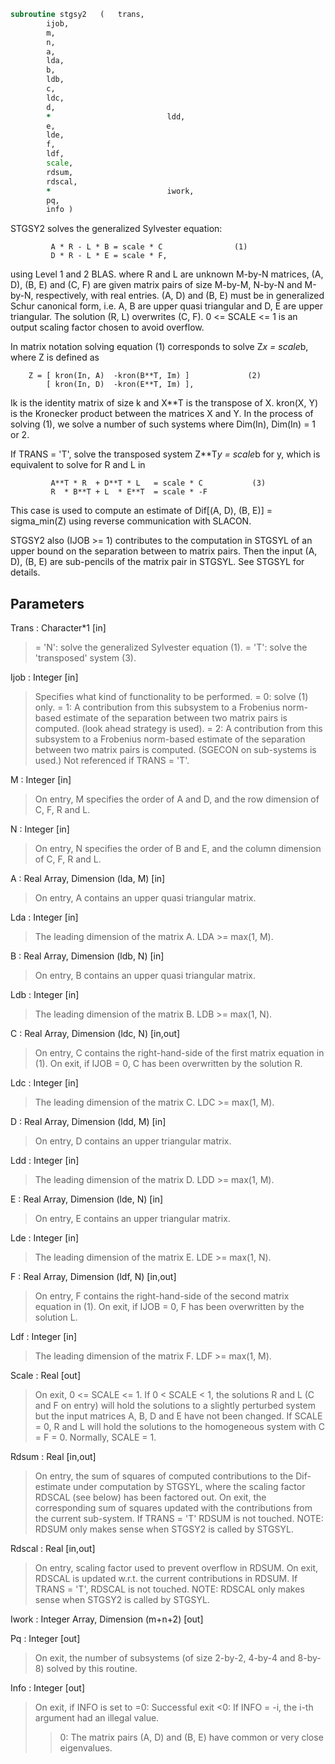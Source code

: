```fortran
subroutine stgsy2	(	trans,
		ijob,
		m,
		n,
		a,
		lda,
		b,
		ldb,
		c,
		ldc,
		d,
		*                          ldd,
		e,
		lde,
		f,
		ldf,
		scale,
		rdsum,
		rdscal,
		*                          iwork,
		pq,
		info )
```

 STGSY2 solves the generalized Sylvester equation:

             A * R - L * B = scale * C                (1)
             D * R - L * E = scale * F,

 using Level 1 and 2 BLAS. where R and L are unknown M-by-N matrices,
 (A, D), (B, E) and (C, F) are given matrix pairs of size M-by-M,
 N-by-N and M-by-N, respectively, with real entries. (A, D) and (B, E)
 must be in generalized Schur canonical form, i.e. A, B are upper
 quasi triangular and D, E are upper triangular. The solution (R, L)
 overwrites (C, F). 0 <= SCALE <= 1 is an output scaling factor
 chosen to avoid overflow.

 In matrix notation solving equation (1) corresponds to solve
 Z*x = scale*b, where Z is defined as

        Z = [ kron(In, A)  -kron(B**T, Im) ]             (2)
            [ kron(In, D)  -kron(E**T, Im) ],

 Ik is the identity matrix of size k and X**T is the transpose of X.
 kron(X, Y) is the Kronecker product between the matrices X and Y.
 In the process of solving (1), we solve a number of such systems
 where Dim(In), Dim(In) = 1 or 2.

 If TRANS = 'T', solve the transposed system Z**T*y = scale*b for y,
 which is equivalent to solve for R and L in

             A**T * R  + D**T * L   = scale * C           (3)
             R  * B**T + L  * E**T  = scale * -F

 This case is used to compute an estimate of Dif[(A, D), (B, E)] =
 sigma_min(Z) using reverse communication with SLACON.

 STGSY2 also (IJOB >= 1) contributes to the computation in STGSYL
 of an upper bound on the separation between to matrix pairs. Then
 the input (A, D), (B, E) are sub-pencils of the matrix pair in
 STGSYL. See STGSYL for details.

## Parameters
Trans : Character*1 [in]
> = 'N': solve the generalized Sylvester equation (1).
> = 'T': solve the 'transposed' system (3).

Ijob : Integer [in]
> Specifies what kind of functionality to be performed.
> = 0: solve (1) only.
> = 1: A contribution from this subsystem to a Frobenius
> norm-based estimate of the separation between two matrix
> pairs is computed. (look ahead strategy is used).
> = 2: A contribution from this subsystem to a Frobenius
> norm-based estimate of the separation between two matrix
> pairs is computed. (SGECON on sub-systems is used.)
> Not referenced if TRANS = 'T'.

M : Integer [in]
> On entry, M specifies the order of A and D, and the row
> dimension of C, F, R and L.

N : Integer [in]
> On entry, N specifies the order of B and E, and the column
> dimension of C, F, R and L.

A : Real Array, Dimension (lda, M) [in]
> On entry, A contains an upper quasi triangular matrix.

Lda : Integer [in]
> The leading dimension of the matrix A. LDA >= max(1, M).

B : Real Array, Dimension (ldb, N) [in]
> On entry, B contains an upper quasi triangular matrix.

Ldb : Integer [in]
> The leading dimension of the matrix B. LDB >= max(1, N).

C : Real Array, Dimension (ldc, N) [in,out]
> On entry, C contains the right-hand-side of the first matrix
> equation in (1).
> On exit, if IJOB = 0, C has been overwritten by the
> solution R.

Ldc : Integer [in]
> The leading dimension of the matrix C. LDC >= max(1, M).

D : Real Array, Dimension (ldd, M) [in]
> On entry, D contains an upper triangular matrix.

Ldd : Integer [in]
> The leading dimension of the matrix D. LDD >= max(1, M).

E : Real Array, Dimension (lde, N) [in]
> On entry, E contains an upper triangular matrix.

Lde : Integer [in]
> The leading dimension of the matrix E. LDE >= max(1, N).

F : Real Array, Dimension (ldf, N) [in,out]
> On entry, F contains the right-hand-side of the second matrix
> equation in (1).
> On exit, if IJOB = 0, F has been overwritten by the
> solution L.

Ldf : Integer [in]
> The leading dimension of the matrix F. LDF >= max(1, M).

Scale : Real [out]
> On exit, 0 <= SCALE <= 1. If 0 < SCALE < 1, the solutions
> R and L (C and F on entry) will hold the solutions to a
> slightly perturbed system but the input matrices A, B, D and
> E have not been changed. If SCALE = 0, R and L will hold the
> solutions to the homogeneous system with C = F = 0. Normally,
> SCALE = 1.

Rdsum : Real [in,out]
> On entry, the sum of squares of computed contributions to
> the Dif-estimate under computation by STGSYL, where the
> scaling factor RDSCAL (see below) has been factored out.
> On exit, the corresponding sum of squares updated with the
> contributions from the current sub-system.
> If TRANS = 'T' RDSUM is not touched.
> NOTE: RDSUM only makes sense when STGSY2 is called by STGSYL.

Rdscal : Real [in,out]
> On entry, scaling factor used to prevent overflow in RDSUM.
> On exit, RDSCAL is updated w.r.t. the current contributions
> in RDSUM.
> If TRANS = 'T', RDSCAL is not touched.
> NOTE: RDSCAL only makes sense when STGSY2 is called by
> STGSYL.

Iwork : Integer Array, Dimension (m+n+2) [out]

Pq : Integer [out]
> On exit, the number of subsystems (of size 2-by-2, 4-by-4 and
> 8-by-8) solved by this routine.

Info : Integer [out]
> On exit, if INFO is set to
> =0: Successful exit
> <0: If INFO = -i, the i-th argument had an illegal value.
> >0: The matrix pairs (A, D) and (B, E) have common or very
> close eigenvalues.

